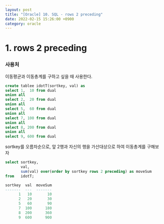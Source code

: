 ```yaml
---
layout: post
title: "[Oracle] 10. SQL - rows 2 preceding"
date: 2022-02-15 15:26:00 +0900
category: oracle
---
```


# 1. rows 2 preceding

### 사용처
이동평균과 이동총계를 구하고 싶을 때 사용한다.

```sql
create tablee idotT(sortkey, val) as
select 1,  10 from dual
union all
select 2,  20 from dual
union all
select 5,  60 from dual
union all
select 7, 100 from dual
union all
select 8, 200 from dual
union all
select 9, 600 from dual
```

sortkey를 오름차순으로, 앞 2행과 자신의 행을 가산대상으로 하여 이동총계를 구해보자

```sql
select sortkey,
       val,
       sum(val) over(order by sortkey rows 2 preceding) as moveSum
from   idotT;
```

```sql
sortkey  val  moveSum
-------  ---  -------
      1   10       10
      2   20       30
      5   60       90
      7  100      180
      8  200      360
      9  600      900
```